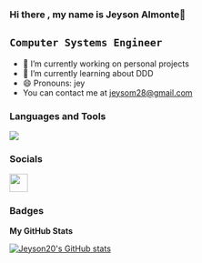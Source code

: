 
### Hi there , my name is Jeyson Almonte👋

**`Computer Systems Engineer`**
----------------------

*  🔭 I’m currently working on personal projects
*  🌱 I’m currently learning about DDD
*  😄 Pronouns: jey
*   You can contact me at [jeysom28@gmail.com](mailto:jeysom28@gmail.com)

### Languages and Tools

<p align="left">
  <a href="https://skillicons.dev">
    <img src="https://skillicons.dev/icons?i=cs,dotnet,ts,js,nodejs,nestjs,git,docker,html,azure" />
  </a>
</p>  
                    
### Socials
  
<div align="left">
    <a href="https://www.linkedin.com/in/jeysonalmonte/" target="_blank" rel="noreferrer">
        <img src="https://raw.githubusercontent.com/danielcranney/readme-generator/main/public/icons/socials/linkedin.svg" width="32" height="32" />
    </a>
</div>

### Badges

<b>My GitHub Stats</b>

<a href="http://www.github.com/Jeyson20"><img src="https://github-readme-stats.vercel.app/api?username=Jeyson20&show_icons=true&theme=dark" alt="Jeyson20's GitHub stats" /></a>

